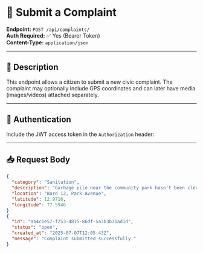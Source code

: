 # 📝 Submit a Complaint

**Endpoint:** `POST /api/complaints/`  
**Auth Required:** ✅ Yes (Bearer Token)  
**Content-Type:** `application/json`

---

## 📌 Description

This endpoint allows a citizen to submit a new civic complaint. The complaint may optionally include GPS coordinates and can later have media (images/videos) attached separately.

---

## 🔐 Authentication

Include the JWT access token in the `Authorization` header:


---

## 📥 Request Body

```json
{
  "category": "Sanitation",
  "description": "Garbage pile near the community park hasn't been cleared for 3 days.",
  "location": "Ward 12, Park Avenue",
  "latitude": 12.9716,
  "longitude": 77.5946
}
{
  "id": "ab4c1e57-f253-4815-86df-5a3b3b71ad1d",
  "status": "open",
  "created_at": "2025-07-07T12:05:43Z",
  "message": "Complaint submitted successfully."
}
